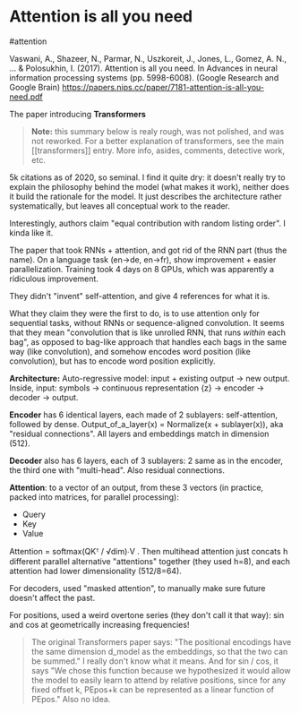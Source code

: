 # Attention is all you need
#attention

Vaswani, A., Shazeer, N., Parmar, N., Uszkoreit, J., Jones, L., Gomez, A. N., ... & Polosukhin, I. (2017). Attention is all you need. In Advances in neural information processing systems (pp. 5998-6008).
(Google Research and Google Brain)
https://papers.nips.cc/paper/7181-attention-is-all-you-need.pdf

The paper introducing **Transformers**

> **Note:** this summary below is realy rough, was not polished, and was not reworked. For a better explanation of transformers, see the main [[transformers]] entry. More info, asides, comments, detective work, etc.

5k citations as of 2020, so seminal. I find it quite dry: it doesn't really try to explain the philosophy behind the model (what makes it work), neither does it build the rationale for the model. It just describes the architecture rather systematically, but leaves all conceptual work to the reader.

Interestingly, authors claim "equal contribution with random listing order". I kinda like it.

The paper that took RNNs + attention, and got rid of the RNN part (thus the name). On a language task (en→de, en→fr), show improvement + easier parallelization. Training took 4 days on 8 GPUs, which was apparently a ridiculous improvement.

They didn't "invent" self-attention, and give 4 references for what it is.

What they claim they were the first to do, is to use attention only for sequential tasks, without RNNs or sequence-aligned convolution. It seems that they mean "convolution that is like unrolled RNN, that runs _within_ each bag", as opposed to bag-like approach that handles each bags in the same way (like convolution), and somehow encodes word position (like convolution), but has to encode word position explicitly.



**Architecture:** Auto-regressive model: input + existing output → new output. Inside, input: symbols → continuous representation {z} → encoder → decoder → output. 

**Encoder** has 6 identical layers, each made of 2 sublayers: self-attention, followed by dense. Output_of_a_layer(x) = Normalize(x + sublayer(x)), aka "residual connections". All layers and embeddings match in dimension (512).

**Decoder** also has 6 layers, each of 3 sublayers: 2 same as in the encoder, the third one with "multi-head". Also residual connections.

**Attention**:  to a vector of an output, from these 3 vectors (in practice, packed into matrices, for parallel processing):
* Query
* Key
* Value

Attention = softmax(QKᵀ / √dim)∙V . Then multihead attention just concats h different parallel alternative "attentions" together (they used h=8), and each attention had lower dimensionality (512/8=64).

For decoders, used "masked attention", to manually make sure future doesn't affect the past.

For positions, used a weird overtone series (they don't call it that way): sin and cos at geometrically increasing frequencies!

> The original Transformers paper says: "The positional encodings have the same dimension d_model as the embeddings, so that the two can be summed." I really don't know what it means. And for sin / cos, it says "We chose this function because we hypothesized it would allow the model to easily learn to attend by relative positions, since for any fixed offset k, PEpos+k can be represented as a linear function of PEpos." Also no idea.